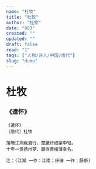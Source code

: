```yaml
---
name: "杜牧"
title: "杜牧"
author: "杜牧"
date: "803"
created: ""
updated: ""
draft: false
read: "1"
tags: ["人物/诗人/中国/唐代"]
slug: "dumu"
---
```


# 杜牧

### 《遣怀》

```
《遣怀》
〔唐代〕杜牧

落魄江湖载酒行，楚腰纤细掌中轻。
十年一觉扬州梦，赢得青楼薄幸名。

注：(江湖 一作：江南；纤细 一作：肠断)
```

